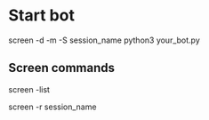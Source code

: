 # Start bot

screen -d -m -S session_name python3 your_bot.py

## Screen commands
screen -list

screen -r session_name